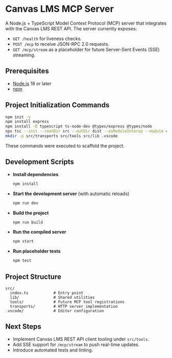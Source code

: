 # Canvas LMS MCP Server

A Node.js + TypeScript Model Context Protocol (MCP) server that integrates with the Canvas LMS REST API. The server currently exposes:

- `GET /health` for liveness checks.
- `POST /mcp` to receive JSON-RPC 2.0 requests.
- `GET /mcp/stream` as a placeholder for future Server-Sent Events (SSE) streaming.

## Prerequisites

- [Node.js](https://nodejs.org/) 18 or later
- [npm](https://www.npmjs.com/)

## Project Initialization Commands

```bash
npm init -y
npm install express
npm install -D typescript ts-node-dev @types/express @types/node
npx tsc --init --rootDir src --outDir dist --esModuleInterop --module commonjs --resolveJsonModule --strict
mkdir -p src/transports src/tools src/lib .vscode
```

These commands were executed to scaffold the project.

## Development Scripts

- **Install dependencies**

  ```bash
  npm install
  ```

- **Start the development server** (with automatic reloads)

  ```bash
  npm run dev
  ```

- **Build the project**

  ```bash
  npm run build
  ```

- **Run the compiled server**

  ```bash
  npm start
  ```

- **Run placeholder tests**

  ```bash
  npm test
  ```

## Project Structure

```
src/
  index.ts           # Entry point
  lib/               # Shared utilities
  tools/             # Future MCP tool registrations
  transports/        # HTTP server implementation
.vscode/             # Editor configuration
```

## Next Steps

- Implement Canvas LMS REST API client tooling under `src/tools`.
- Add SSE support for `/mcp/stream` to push real-time updates.
- Introduce automated tests and linting.
